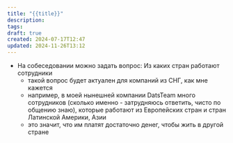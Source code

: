 ```yaml
---
title: "{{title}}"
description: 
tags: 
draft: true
created: 2024-07-17T12:47
updated: 2024-11-26T13:12
---
```

- На собеседовании можно задать вопрос: Из каких стран работают сотрудники
	- такой вопрос будет актуален для компаний из СНГ, как мне кажется
	- например, в моей нынешней компании DatsTeam много сотрудников (сколько именно - затрудняюсь ответить, чисто по общению знаю), которые работают из Европейских стран и стран Латинской Америки, Азии
	- это значит, что им платят достаточно денег, чтобы жить в другой стране